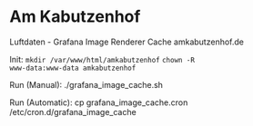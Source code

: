 # Am Kabutzenhof
Luftdaten - Grafana Image Renderer Cache amkabutzenhof.de

Init:
<code>mkdir /var/www/html/amkabutzenhof</code>
<code>chown -R www-data:www-data amkabutzenhof</code>

 
Run (Manual):
    ./grafana_image_cache.sh
 
Run (Automatic):
    cp grafana_image_cache.cron /etc/cron.d/grafana_image_cache

